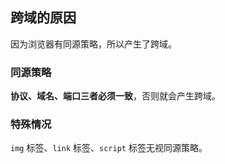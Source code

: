 ## 跨域的原因

因为浏览器有同源策略，所以产生了跨域。

### 同源策略

**协议、域名、端口三者必须一致**，否则就会产生跨域。

### 特殊情况

`img` 标签、`link` 标签、`script` 标签无视同源策略。